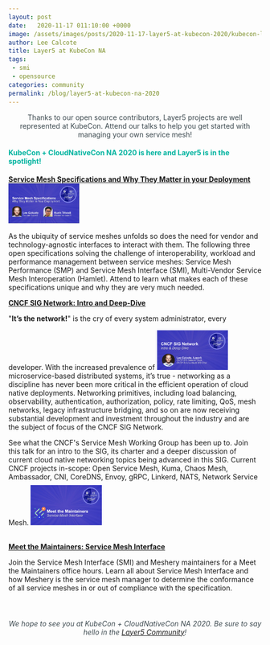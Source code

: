 ```yaml
---
layout: post
date:   2020-11-17 011:10:00 +0000
image: /assets/images/posts/2020-11-17-layer5-at-kubecon-2020/kubecon-layer5.png
author: Lee Calcote
title: Layer5 at KubeCon NA
tags:
 - smi
 - opensource
categories: community
permalink: /blog/layer5-at-kubecon-na-2020
---
```


<p style="color:#3c494f;text-align:center;">Thanks to our open source contributors, Layer5 projects are well represented at KubeCon. Attend our talks to help you get started with managing your own service mesh!</p>

<h4 style="color:#00b39f;">KubeCon + CloudNativeCon NA 2020 is here and Layer5 is in the spotlight!</h4>

<a href="https://kccncna20.sched.com/event/ekEz/service-mesh-specifications-and-why-they-matter-in-your-deployment-lee-calcote-naveen-kumar-layer5"><b>Service Mesh Specifications and Why They Matter in your Deployment</b> <img class="image-right" style="width:28%;" src="/assets/images/posts/2020-11-17-layer5-at-kubecon-2020/kubecon1.jpg" /></a>

As the ubiquity of service meshes unfolds so does the need for vendor and technology-agnostic interfaces to interact with them.
The following three open specifications solving the challenge of interoperability, workload and performance management between service meshes: Service Mesh Performance (SMP) and Service Mesh Interface (SMI), Multi-Vendor Service Mesh Interoperation (Hamlet).
Attend to learn what makes each of these specifications unique and why they are very much needed.

<a href="https://kccncna20.sched.com/event/etsE/cncf-sig-network-intro-deep-dive-lee-calcote-layer5"><b>CNCF SIG Network: Intro and Deep-Dive</b></a>

"**It’s the network!**" is the cry of every system administrator, every developer. With the increased prevalence of <a href="https://kccncna20.sched.com/event/etsE/cncf-sig-network-intro-deep-dive-lee-calcote-layer5"><img class="image-right" style="padding-top:15px;width:28%;" src="/assets/images/posts/2020-11-17-layer5-at-kubecon-2020/kubecon3.png" /> </a>microservice-based distributed systems, it’s true - networking as a discipline has never been more critical in the  efficient operation of cloud native deployments. Networking primitives, including load balancing, observability, authentication, authorization, policy, rate limiting, QoS, mesh networks, legacy infrastructure bridging, and so on are now receiving substantial development and investment throughout the industry and are the subject of focus of the CNCF SIG Network.

See what the CNCF's Service Mesh Working Group has been up to. Join this talk for an intro to the SIG, its charter and a deeper discussion of current cloud native networking topics being advanced in this SIG. Current CNCF projects in-scope: Open Service Mesh, Kuma, Chaos Mesh, Ambassador, CNI, CoreDNS, Envoy, gRPC, Linkerd, NATS, Network Service Mesh.
<a href="https://kccncna20.sched.com/event/fMYB/meet-the-maintainer-service-mesh-interface"><img class="image-right" style="padding-top:8px;width:28%;" src="/assets/images/posts/2020-11-17-layer5-at-kubecon-2020/kubecon2.png" /></a>

<br /><a href="https://kccncna20.sched.com/event/fMYB/meet-the-maintainer-service-mesh-interface"><b>Meet the Maintainers: Service Mesh Interface</b></a>

Join the Service Mesh Interface (SMI) and Meshery maintainers for a Meet the Maintainers office hours. Learn all about Service Mesh Interface and how Meshery is the service mesh manager to determine the conformance of all service meshes in or out of compliance with the specification.<br /><br /><br />


<h6 style="color:#3c494f;text-align:center;">We hope to see you at KubeCon + CloudNativeCon NA 2020. Be sure to say hello in the <a href="http://slack.layer5.io/">Layer5 Community</a>!</h6>



